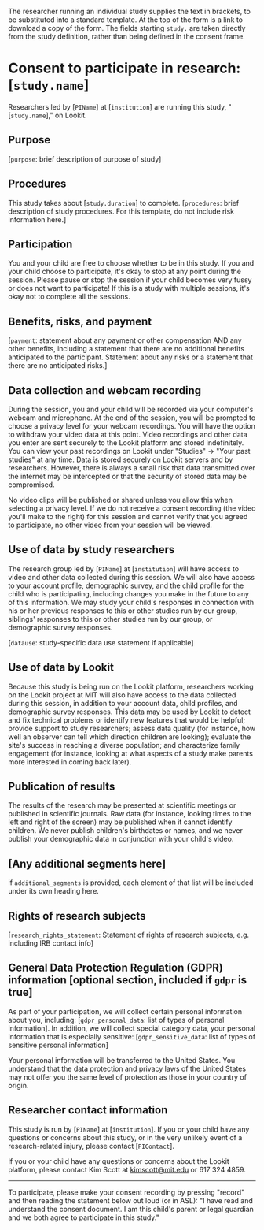 The researcher running an individual study supplies the text in brackets, to be substituted into a standard template. At the top of the form is a link to download a copy of the form. The fields starting `study.` are taken directly from the study definition, rather than being defined in the consent frame.

# Consent to participate in research: [`study.name`]

Researchers led by [`PIName`] at [`institution`] are running this study, "[`study.name`]," on Lookit.

## Purpose

[`purpose`: brief description of purpose of study]

## Procedures

This study takes about [`study.duration`] to complete. [`procedures`: brief description of study procedures. For this template, do not include risk information here.]

## Participation

You and your child are free to choose whether to be in this study. If you and your child choose to participate, it's okay to stop at any point during the session. Please pause or stop the session if your child becomes very fussy or does not want to participate! If this is a study with multiple sessions, it's okay not to complete all the sessions.

## Benefits, risks, and payment

[`payment`: statement about any payment or other compensation AND any other benefits, including a statement that there are no additional benefits anticipated to the participant. Statement about any risks or a statement that there are no anticipated risks.]

## Data collection and webcam recording

During the session, you and your child will be recorded via your computer's webcam and microphone. At the end of the session, you will be prompted to choose a privacy level for your webcam recordings. You will have the option to withdraw your video data at this point. Video recordings and other data you enter are sent securely to the Lookit platform and stored indefinitely. You can view your past recordings on Lookit under "Studies" -> "Your past studies" at any time.
Data is stored securely on Lookit servers and by researchers. However, there is always a small risk that data transmitted over the internet may be intercepted or that the security of stored data may be compromised.

No video clips will be published or shared unless you allow this when selecting a privacy level. If we do not receive a consent recording (the video you'll make to the right) for this session and cannot verify that you agreed to participate, no other video from your session will be viewed.

## Use of data by study researchers

The research group led by [`PIName`] at [`institution`] will have access to video and other data collected during this session. We will also have access to your account profile, demographic survey, and the child profile for the child who is participating, including changes you make in the future to any of this information. We may study your child's responses in connection with his or her previous responses to this or other studies run by our group, siblings' responses to this or other studies run by our group, or demographic survey responses.

[`datause`: study-specific data use statement if applicable]

## Use of data by Lookit 

Because this study is being run on the Lookit platform, researchers working on the Lookit project at MIT will also have access to the data collected during this session, in addition to your account data, child profiles, and demographic survey responses. This data may be used by Lookit to detect and fix technical problems or identify new features that would be helpful; provide support to study researchers; assess data quality (for instance, how well an observer can tell which direction children are looking); evaluate the site's success in reaching a diverse population; and characterize family engagement (for instance, looking at what aspects of a study make parents more interested in coming back later).

## Publication of results

The results of the research may be presented at scientific meetings or published in scientific journals. Raw data (for instance, looking times to the left and right of the screen) may be published when it cannot identify children. We never publish children's birthdates or names, and we never publish your demographic data in conjunction with your child's video.

## [Any additional segments here]

if `additional_segments` is provided, each element of that list will be included under its own heading here.

## Rights of research subjects

[`research_rights_statement`: Statement of rights of research subjects, e.g. including IRB contact info]

## General Data Protection Regulation (GDPR) information [optional section, included if `gdpr` is true]

As part of your participation, we will collect certain personal information about you, including: [`gdpr_personal_data`: list of types of personal information]. In addition, we will collect special category data, your personal information that is especially sensitive: [`gdpr_sensitive_data`: list of types of sensitive personal information]

Your personal information will be transferred to the United States. You understand that the data protection and privacy laws of the United States may not offer you the same level of protection as those in your country of origin.

## Researcher contact information

This study is run by [`PIName`] at [`institution`].  If you or your child have any questions or concerns about this study, or in the very unlikely event of a research-related injury, please contact [`PIContact`]. 

If you or your child have any questions or concerns about the Lookit platform, please contact Kim Scott at kimscott@mit.edu or 617 324 4859.

---

To participate, please make your consent recording by pressing "record" and then reading the statement below out loud (or in ASL):
"I have read and understand the consent document. I am this child's parent or legal guardian and we both agree to participate in this study."
